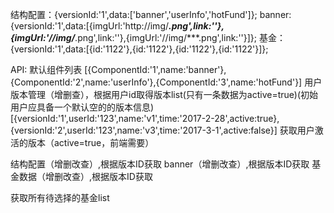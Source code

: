 结构配置：{versionId:'1',data:['banner','userInfo','hotFund']};
banner:{versionId:'1',data:[{imgUrl:'http://img/***.png',link:''},{imgUrl:'//img/***.png',link:''},{imgUrl:'//img/***.png',link:''}]};
基金：{versionId:'1',data:[{id:'1122'},{id:'1122'},{id:'1122'},{id:'1122'}]};

API:
默认组件列表 [{ComponentId:'1',name:'banner'},{ComponentId:'2',name:'userInfo'},{ComponentId:'3',name:'hotFund'}]
用户版本管理（增删查），根据用户id取得版本list(只有一条数据为active=true)(初始用户应具备一个默认空的的版本信息) [{versionId:'1',userId:'123',name:'v1',time:'2017-2-28',active:true},{versionId:'2',userId:'123',name:'v3',time:'2017-3-1',active:false}]
获取用户激活的版本（active=true，前端需要）

结构配置（增删改查）,根据版本ID获取
banner（增删改查）,根据版本ID获取
基金数据（增删改查）,根据版本ID获取

获取所有待选择的基金list
